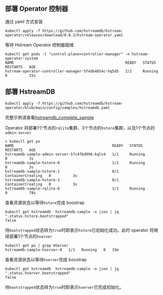 ## 部署 Operator 控制器

通过 yaml 方式安装
```shell
kubectl apply -f https://github.com/hstreamdb/hstream-operator/releases/download/0.0.2/hstream-operator.yaml
```

等待 Hstream Operator 控制器就绪
```shell
kubectl get pods -l "control-plane=controller-manager" -n hstream-operator-system
NAME                                                   READY   STATUS    RESTARTS   AGE
hstream-operator-controller-manager-5f4db4654c-hq5d5   2/2     Running   0          25s
```
## 部署 HstreamDB
```shell
kubectl apply -f https://github.com/hstreamdb/hstream-operator/blob/main/config/samples/hstreamdb.yaml
```

完整示例请查看[hstreamdb_complete_sample](https://github.com/hstreamdb/hstream-operator/blob/main/config/samples/hstreamdb_complete_sample.yaml)

Operator 将部署1个节点的`rqlite`集群、3个节点的`hstore`集群，以及1个节点的`admin-server`
```shell
> kubectl get po
NAME                                             READY   STATUS              RESTARTS   AGE
hstreamdb-sample-admin-server-57c4fbd996-kqlv4   1/1     Running             0          3s
hstreamdb-sample-hstore-0                        1/1     Running             0          3s
hstreamdb-sample-hstore-1                        0/1     ContainerCreating   0          3s
hstreamdb-sample-hstore-2                        0/1     ContainerCreating   0          3s
hstreamdb-sample-rqlite-0                        1/1     Running             0          78s
```

查看资源状态以等待`hstore`完成 boostrap
```shell
kubectl get hstreamdb  hstreamdb-sample -o json | jq ".status.hstore.bootstrapped"
false
```

待`bootstrapped`状态转为`true`时即表示`hstore`已初始化成功，此时 operator 将继续部署1个节点的`hserver`
```shell
kubectl get po | grep HServer
hstreamdb-sample-hserver-0   1/1   Running   0   15m
```

查看资源状态以等待`hserver`完成 boostrap
```shell
kubectl get hstreamdb  hstreamdb-sample -o json | jq ".status.hserver.bootstrapped"
false
```

待`bootstrapped`状态转为`true`时即表示`hserver`已完成初始化。

